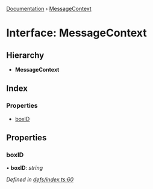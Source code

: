 [Documentation](../README.md) › [MessageContext](messagecontext.md)

# Interface: MessageContext

## Hierarchy

* **MessageContext**

## Index

### Properties

* [boxID](messagecontext.md#boxid)

## Properties

###  boxID

• **boxID**: *string*

*Defined in [defs/index.ts:60](https://github.com/badbatch/graphql-box/blob/9a898ad/packages/worker-client/src/defs/index.ts#L60)*
